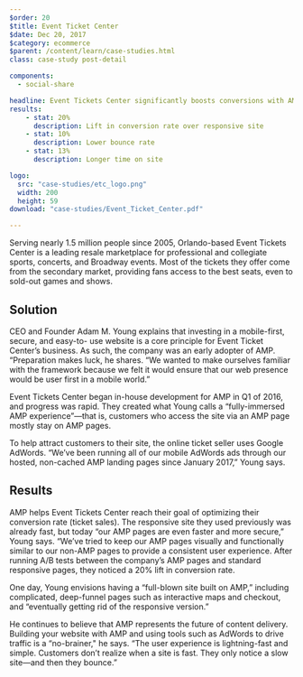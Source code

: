 ```yaml
---
$order: 20
$title: Event Ticket Center
$date: Dec 20, 2017
$category: ecommerce
$parent: /content/learn/case-studies.html
class: case-study post-detail

components:
  - social-share

headline: Event Tickets Center significantly boosts conversions with AMP
results:
    - stat: 20%
      description: Lift in conversion rate over responsive site
    - stat: 10%
      description: Lower bounce rate
    - stat: 13%
      description: Longer time on site

logo:
  src: "case-studies/etc_logo.png"
  width: 200
  height: 59
download: "case-studies/Event_Ticket_Center.pdf"

---
```


<div class="img-left">
    <amp-img width="432" height="795" layout="responsive" src="/static/img/case-studies/etc_1.png"></amp-img>
</div>

Serving nearly 1.5 million people since 2005, Orlando-based Event Tickets Center is a leading resale marketplace for professional and collegiate sports, concerts, and Broadway events. Most of the tickets they offer come from the secondary market, providing fans access to the best seats, even to sold-out games and shows.

## Solution

CEO and Founder Adam M. Young explains that investing in a mobile-first, secure, and easy-to- use website is a core principle for Event Ticket Center’s business. As such, the company was an early adopter of AMP. “Preparation makes luck, he shares. “We wanted to make ourselves familiar with the framework because we felt it would ensure that our web presence would be user first in a mobile world.”
 
Event Tickets Center began in-house development for AMP in Q1 of 2016, and progress was rapid. They created what Young calls a “fully-immersed AMP experience”—that is, customers who access the site via an AMP page mostly stay on AMP pages.

To help attract customers to their site, the online ticket seller uses Google AdWords. “We’ve been running all of our mobile AdWords ads through our hosted, non-cached AMP landing pages since January 2017,” Young says.  

## Results

<div class="img-right">
    <amp-img width="419" height="793" layout="responsive" src="/static/img/case-studies/etc_2.png"></amp-img>
</div>

AMP helps Event Tickets Center reach their goal of optimizing their conversion rate (ticket sales). The responsive site they used previously was already fast, but today “our AMP pages are even faster and more secure,” Young says. “We’ve tried to keep our AMP pages visually and functionally similar to our non-AMP pages to provide a consistent user experience. After running A/B tests between the company’s AMP pages and standard responsive pages, they noticed a 20% lift in conversion rate.

One day, Young envisions having a “full-blown site built on AMP,” including complicated, deep-funnel pages such as interactive maps and checkout, and “eventually getting rid of the responsive version.” 
 
He continues to believe that AMP represents the future of content delivery. Building your website with AMP and using tools such as AdWords to drive traffic is a “no-brainer," he says. “The user experience is lightning-fast and simple. Customers don’t realize when a site is fast. They only notice a slow site—and then they bounce.”
